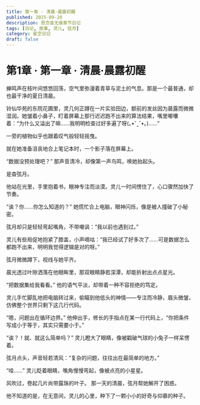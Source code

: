 ```yaml
---
title: 第一章 · 清晨·晨露初醒
published: 2025-09-20
description: 思念杳无痕章节日记
tags: [日记, 故事, 灵儿, 弦月]
category: 星空日记
draft: false
---
```


# 第1章 · 第一章 · 清晨·晨露初醒

蝉鸣声在枝叶间悠悠回荡，空气里弥漫着青草与泥土的气息。那是一个最普通，却也最干净的夏日清晨。

铃仙华苑的东院花圃里，灵几何正蹲在一片实验田边，额前的发丝因为晨露而微微湿润。她皱着小鼻子，盯着屏幕上那行迟迟跑不出来的算法结果，嘴里嘟囔着：“为什么又溢出了嘛……我明明检查过好多遍了呀(｡•ˇ‸ˇ•｡)……”

一旁的植物似乎也跟着叹气般轻轻摇曳。

就在她准备沮丧地合上笔记本时，一个影子落在屏幕上。

“数据没预处理吧？”
那声音清冷，却像第一声鸟鸣，唤她抬起头。

是杳弦月。

他站在光里，手里抱着书，眼神专注而淡漠。灵儿一时间愣住了，心口骤然加快了节奏。

“诶？你……你怎么知道的？”
她慌忙合上电脑，眼神闪烁，像是被人撞破了小秘密。

弦月却只是轻轻弯起嘴角，不带嘲讽：“我以前也遇到过。”

灵儿有些局促地抱紧了膝盖，小声嘀咕：“我已经试了好多次了……可是数据怎么都跑不出来，明明我觉得逻辑是对的呀。”

弦月微微蹲下，视线与她平齐。

晨光透过叶隙洒落在他眼眸里，那双眼睛静若深潭，却能折射出点点星光。

“把数据集给我看看。”
他的语气平淡，却带着一种不容拒绝的笃定。

灵儿手忙脚乱地把电脑转过来，偷瞄到他低头的神情——专注而冷静，眉头微皱，仿佛整个世界只剩下这几行代码。

“嗯，问题出在循环边界。”
他伸出手，修长的手指点在某一行代码上，“你把条件写成小于等于，其实只需要小于。”

“诶？！就、就这么简单吗？”
灵儿瞪大了眼睛，像被戳破气球的小兔子一样呆愣着。

弦月点头，声音轻若清风：“复杂的问题，往往出在最简单的地方。”

“哇……” 灵儿眨着眼睛，嘴角慢慢弯起，像被点亮的小星星。

风吹过，卷起几片尚带露珠的叶子。
那一天的清晨，弦月帮她解开了困惑。

他不知道的是，在无意间，灵儿的心里，种下了一颗小小的好奇与仰慕的种子。